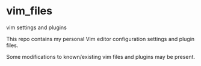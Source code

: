 # vim_files
vim settings and plugins

This repo contains my personal Vim editor configuration settings and plugin files.

Some modifications to known/existing vim files and plugins may be present.
